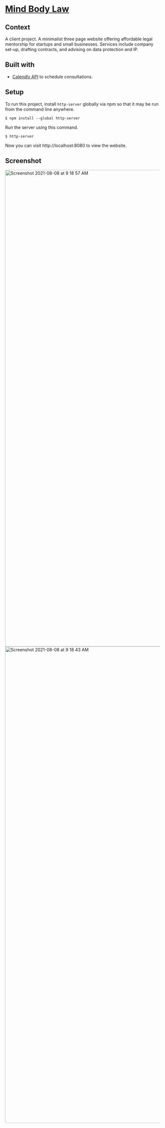 # [Mind Body Law](https://www.mindbodylaw.co.uk)

## Context
A client project. A minimalist three page website offering affordable legal mentorship for startups and small businesses. Services include company set-up, drafting contracts, and advising on data protection and IP.
	
## Built with
* [Calendly API](https://calendly.stoplight.io/docs/gh/calendly/api-docs) to schedule consultations.
	
## Setup
To run this project, install `http-server` globally via npm so that it may be run from the command line anywhere.
```
$ npm install --global http-server
```
Run the server using this command.
```
$ http-server
```
Now you can visit http://localhost:8080 to view the website.

## Screenshot
<img width="1552" alt="Screenshot 2021-08-08 at 9 18 57 AM" src="https://user-images.githubusercontent.com/59119022/128625805-61df835d-758a-427b-8831-16c9a645e500.png">
<img width="1552" alt="Screenshot 2021-08-08 at 9 18 43 AM" src="https://user-images.githubusercontent.com/59119022/128625809-275994d6-cf9c-4c17-8f6a-114c77acf974.png">
